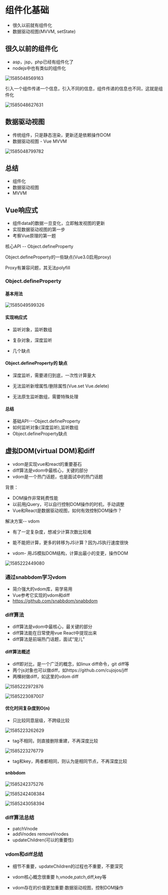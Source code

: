 # 组件化基础

+ 很久以前就有组件化
+ 数据驱动视图(MVVM, setState)

## 很久以前的组件化

+ asp，jsp，php已经有组件化了
+ nodejs中也有类似的组件化

![1585048569163](C:\Users\刘如刚\AppData\Roaming\Typora\typora-user-images\1585048569163.png)

引入一个组件传递一个信息，引入不同的信息，组件传递的信息也不同，这就是组件化

![1585048627631](C:\Users\刘如刚\AppData\Roaming\Typora\typora-user-images\1585048627631.png)

## 数据驱动视图

+ 传统组件，只是静态渲染，更新还是依赖操作DOM
+ 数据驱动视图 - Vue MVVM

![1585048799782](C:\Users\刘如刚\AppData\Roaming\Typora\typora-user-images\1585048799782.png)

## 总结

+ 组件化
+ 数据驱动视图
+ MVVM



## Vue响应式

+ 组件data的数据一旦变化，立即触发视图的更新
+ 实现数据驱动视图的第一步
+ 考察Vue原理的第一题



核心API -- Object.defineProperty

Object.defineProperty的一些缺点(Vue3.0启用proxy)

Proxy有兼容问题，其无法polyfill



### Object.defineProperty

#### 基本用法

![1585049599326](C:\Users\刘如刚\AppData\Roaming\Typora\typora-user-images\1585049599326.png)

#### 实现响应式

+ 监听对象，监听数组
+ 复杂对象，深度监听

+ 几个缺点

#### Object.defineProperty的 缺点

+ 深度监听，需要递归到底，一次性计算量大

+ 无法监听新增属性/删除属性(Vue.set Vue.delete)

+ 无法原生监听数组，需要特殊处理

#### 总结

+ 基础API---Object.defineProperty
+ 如何监听对象(深度监听),监听数组
+ Object.defineProperty缺点

## 虚拟DOM(virtual DOM)和diff

+ vdom是实现vue和react的重要基石
+ diff算法是vdom中最核心，关键的部分
+ vdom是一个热门话题，也是面试中的热门话题

背景：

+ DOM操作非常耗费性能
+ 以前用jQuery，可以自行控制DOM操作的时机，手动调整
+ Vue和React是数据驱动视图，如何有效控制DOM操作？



解决方案-- vdom

+ 有了一定复杂度，想减少计算次数比较难

+ 能不能把计算，更多的转移为JS计算？因为JS执行速度很快
+ vdom- 用JS模拟DOM结构，计算出最小的变更，操作DOM

![1585222449080](C:\Users\刘如刚\AppData\Roaming\Typora\typora-user-images\1585222449080.png)

### 通过snabbdom学习vdom

+ 简介强大的vdom库，易学易用
+ Vue参考它实现的vdom和diff
+ https://github.com/snabbdom/snabbdom

### diff算法

+ diff算法是vdom中最核心，最关键的部分
+ diff算法能在日常使用vue React中提现出来
+ diff算法是前端热门话题，面试“宠儿”

#### diff算法概述

+ diff即对比，是一个广泛的概念，如linux diff命令，git diff等
+ 两个js对象也可以做diff，如https://github.com/cujojos/jiff
+ 两棵树做diff，如这里的vdom diff

![1585222972876](C:\Users\刘如刚\AppData\Roaming\Typora\typora-user-images\1585222972876.png)

![1585223087007](C:\Users\刘如刚\AppData\Roaming\Typora\typora-user-images\1585223087007.png)

#### 优化时间复杂度到O(n)

+ 只比较同意层级，不跨级比较

![1585223262629](C:\Users\刘如刚\AppData\Roaming\Typora\typora-user-images\1585223262629.png)

+ tag不相同，则直接删除重建，不再深度比较

![1585223276779](C:\Users\刘如刚\AppData\Roaming\Typora\typora-user-images\1585223276779.png)

+ tag和key，两者都相同，则认为是相同节点，不再深度比较

#### snbbdom

![1585242375276](C:\Users\刘如刚\AppData\Roaming\Typora\typora-user-images\1585242375276.png)

![1585242408384](C:\Users\刘如刚\AppData\Roaming\Typora\typora-user-images\1585242408384.png)

![1585243058394](C:\Users\刘如刚\AppData\Roaming\Typora\typora-user-images\1585243058394.png)

### diff算法总结

+ patchVnode 
+ addVnodes removeVnodes
+ updateChildren(可以的重要性)

### vdom和diff总结

+ 细节不重要，updateChildren的过程也不重要，不要深究
+ vdom核心概念很重要 h,vnode,patch,diff,key等

+ vdom存在的价值更加重要:数据驱动视图，控制DOM操作

